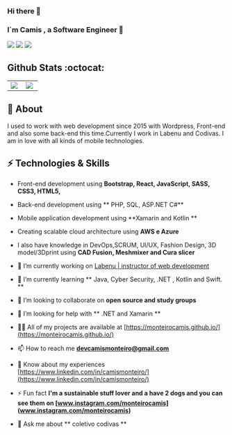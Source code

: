 ### Hi there 👋


<p align="center">
 
   ###  I´m Camis , a Software Engineer 👋
  
  <a href="https://www.linkedin.com/in/camismchaves/"><img src="https://img.shields.io/badge/-monteirocamis-purple?style=flat&logo=Linkedin&logoColor=white" /></a>
  <a href="mailto:devcamismonteiro@gmail.com"><img src="https://img.shields.io/badge/-devcamismonteiro@gmail.com-c14438?style=flat&logo=Gmail&logoColor=white" /></a>
  <a href="https://monteirocamis.github.io"> <img src="https://img.shields.io/website?down_message=offline&up_message=online&url=https%3A%2F%2Fmonteirocamis.dev" /> </a>
</p>

## Github Stats :octocat:
<center>
<table>
  <tr>
    <td><img align="left" padding-right="10px" src=https://github-readme-stats.vercel.app/api?username=monteirocamis&show_icons=true ></td>
    <td><img align="left" padding-right="10px" src=https://github-readme-stats.vercel.app/api/top-langs/?username=monteirocamis&show_icons=true&layout=compact></td>
  </tr>  
</table>
</center>


## 🖖 About
I used to work with web development since 2015 with Wordpress, Front-end and also some back-end this time.Currently I work in Labenu and Codivas. I am  in love with all kinds of mobile technologies.

## ⚡ Technologies & Skills
- Front-end development using **Bootstrap, React, JavaScript, SASS, CSS3, HTML5,**
- Back-end development using ** PHP, SQL, ASP.NET C#**
- Mobile application development using **Xamarin and Kotlin **
- Creating scalable cloud architecture using **AWS e Azure**
- I also have knowledge in DevOps,SCRUM, UI/UX, Fashion Design, 3D model/3Dprint using **CAD Fusion, Meshmixer and Cura slicer**


- 🔭 I’m currently working on [ Labenu | instructor of web development ](https://www.labenu.com.br/)

- 🌱 I’m currently learning ** Java, Cyber Security, .NET , Kotlin and Swift. **

- 👯 I’m looking to collaborate on **open source and study groups**

- 🤝 I’m looking for help with ** .NET and Xamarin **

- 👨‍💻 All of my projects are available at [https://monteirocamis.github.io/](https://monteirocamis.github.io/)

- 📫 How to reach me **devcamismonteiro@gmail.com**

- 📄 Know about my experiences [https://www.linkedin.com/in/camismonteiro/](https://www.linkedin.com/in/camismonteiro/)

- ⚡ Fun fact **I'm a sustainable stuff lover and a have 2 dogs and you can see them on [www.instagram.com/monteirocamis] (www.instagram.com/monteirocamis)**

- 💬 Ask me about ** coletivo codivas **


